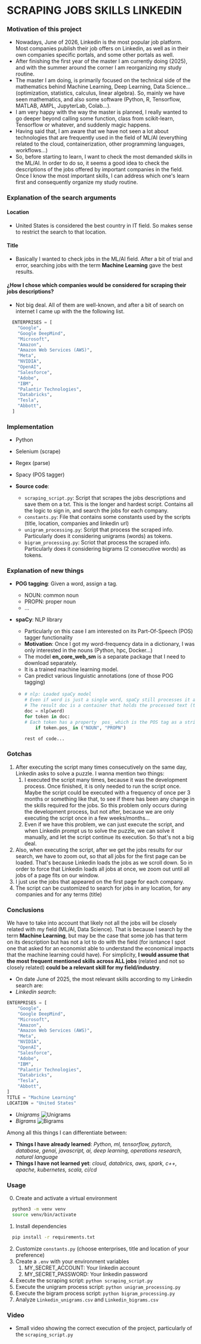 # SCRAPING JOBS SKILLS LINKEDIN
### Motivation of this project
+ Nowadays, June of 2026, Linkedin is the most popular job platform. Most companies publish their job offers on Linkedin, as well as in their own companies specific portals, and some other
  portals as well. 
+ After finishing the first year of the master I am currently doing (2025), and with the summer around the corner I am reorganizing my study routine.
+ The master I am doing, is primarily focused on the technical side of the mathematics behind Machine Learning, Deep Learning, Data Science... (optimization, statistics, calculus, linear algebra). So, mainly we have seen mathematics, and also some software (Python, R, Tensorflow, MATLAB, AMPL, JupyterLab, Colab...).
+ I am very happy with the way the master is planned, I really wanted to go deeper beyond calling some function, class from scikit-learn, Tensorflow or whatever, and suddenly magic happens.  
+ Having said that, I am aware that we have not seen a lot about technologies that are frequently used in the field of ML/AI (everything related to the cloud, containerization, other programming languages, workflows...)
+ So, before starting to learn, I want to check the most demanded skills in the ML/AI. In order to do so, it seems a good idea to check the descriptions of the jobs offered by important companies in the field. Once I know the most important skills, I can address which one's learn first and consequently organize my study routine.
### Explanation of the search arguments
#### Location
+ United States is considered the best country in IT field. So makes sense to restrict the search to that location.
#### Title
+ Basically I wanted to check jobs in the ML/AI field. After a bit of trial and error, searching jobs with the term **Machine Learning** gave the best results.
#### ¿How I chose which companies would be considered for scraping their jobs descriptions?
+ Not big deal. All of them are well-known, and after a bit of search on internet I came up with the the following list.
```py
  ENTERPRISES = [
    "Google",
    "Google DeepMind",
    "Microsoft",
    "Amazon",
    "Amazon Web Services (AWS)",
    "Meta",
    "NVIDIA",
    "OpenAI",
    "Salesforce",
    "Adobe",
    "IBM",
    "Palantir Technologies",
    "Databricks",
    "Tesla",
    "Abbott",
  ]
```
### Implementation
+ Python
+ Selenium (scrape)
+ Regex (parse)
+ Spacy (POS tagger)

+ **Source code**:
  + `scraping_script.py`: Script that scrapes the jobs descriptions and save them on a txt. This is the longer and hardest script. Contains all the logic to sign in, and search the jobs for each company.
  + `constants.py`: File that contains some constants used by the scripts (title, location, companies and linkedin url)
  + `unigram_processing.py`: Script that process the scraped info. Particularly does it considering unigrams (words) as tokens.
  + `bigram_processing.py`: Scriot that process the scraped info.
  Particularly does it considering bigrams (2 consecutive words) as tokens.
### Explanation of new things
+ **POG tagging**: Given a word, assign a tag.
  + NOUN: common noun
  + PROPN: proper noun
  + ...
   
+ **spaCy**: NLP library
  + Particularly on this case I am interested on its Part-Of-Speech (POS) tagger functionality
  + **Motivation**: Once I got my word-frequency data in a dictionary, I was only interested in the nouns (Python, hpc, Docker...)
  + The model **en_core_web_sm** is a separate package that I need to download separately.
  + It is a trained machine learning model. 
  + Can predict various linguistic annotations (one of those POG tagging)
  + ```py
    # nlp: Loaded spaCy model
    # Even if word is just a single word, spaCy still processes it as a document
    # The result doc is a container that holds the processed text (tokenized)
    doc = nlp(word) 
    for token in doc:
    # Each token has a property  pos_ which is the POS tag as a string
        if token.pos_ in ("NOUN", "PROPN")
    
    rest of code...
    ```
### Gotchas
1. After executing the script many times consecutively on the same day, Linkedin asks to solve a puzzle. I wanna mention two things:
   1. I executed the script many times, because it was the development process. Once finished, it is only needed to run the script once. Maybe the script could be executed with a frequency of once per 3 months or something like that, to see if there has been any change in the skills required for the jobs.
   So this problem only occurs during the development process, but not after, because we are only executing the script once in a few weeks/months...
   2. Even if we have this problem, we can just execute the script, and when Linkedin prompt us to solve the puzzle, we can solve it manually, and let the script continue its execution. So that's not a big deal.
2. Also, when executing the script, after we get the jobs results for our search, we have to zoom out, so that all jobs for the first page can be loaded. That's because Linkedin loads the jobs as we scroll down. So in order to force that Linkedin loads all jobs at once, we zoom out until all jobs of a page fits on our window.
3. I just use the jobs that appeared on the first page for each company.
4. The script can be customized to search for jobs in any location, for any companies and for any terms (title)
### Conclusions
We have to take into account that likely not all the jobs will be closely related with my field (ML/AI, Data Science). That is because I search by the term **Machine Learning**, but may be the case that some job has that term on its description but has not a lot to do with the field (for isntance I spot one that asked for an economist able to understand the economical impacts that the machine learning could have). For simplicity, **I would assume that the most frequent mentioned skills across ALL jobs** (related and not so closely related) **could be a relevant skill for my field/industry**.
+ On date June of 2025, the most relevant skills according to my Linkedin search are:
+ *Linkedin search*:
```py
ENTERPRISES = [
    "Google",
    "Google DeepMind",
    "Microsoft",
    "Amazon",
    "Amazon Web Services (AWS)",
    "Meta",
    "NVIDIA",
    "OpenAI",
    "Salesforce",
    "Adobe",
    "IBM",
    "Palantir Technologies",
    "Databricks",
    "Tesla",
    "Abbott",
]
TITLE = "Machine Learning"
LOCATION = "United States"
```
+ *Unigrams*
![Unigrams](output/unigramshighlightedoutput.png)
+ *Bigrams*
![Bigrams](output/bigramshighlightedoutput.png)

Among all this things I can differentiate between:
+ **Things I have already learned**: *Python, ml, tensorflow, pytorch, database, genai, javascript, ai, deep learning, operations research, natural language*
+ **Things I have not learned yet**: *cloud, databrics, aws, spark, c++, apache, kubernetes, scala, ci/cd*
### Usage
0. Create and activate a virtual environment
```bash
  python3 -m venv venv
  source venv/bin/activate
```
1. Install dependencies
```bash
  pip install -r requirements.txt
```
2. Customize `constants.py` (choose enterprises, title and location of your preference)
3. Create a `.env` with your environment variables 
   1. MY_SECRET_ACCOUNT: Your linkedin account
   2. MY_SECRET_PASSWORD: Your linkedin password
4. Execute the scraping script: `python scraping_script.py`
5. Execute the unigram process script: `python unigram_processing.py`
6. Execute the bigram process script: `python bigram_processing.py`
7. Analyze `Linkedin_unigrams.csv` and `Linkedin_bigrams.csv`

### Video
+ Small video showing the correct execution of the project, particularly of the `scraping_script.py`


